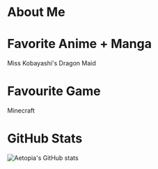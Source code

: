 # About Me
# Favorite Anime + Manga
Miss Kobayashi's Dragon Maid
# Favourite Game
Minecraft
# GitHub Stats
![Aetopia's GitHub stats](https://github-readme-stats.vercel.app/api?username=Aetopia)
